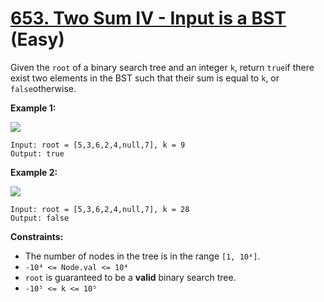 # [653. Two Sum IV - Input is a BST][link] (Easy)

[link]: https://leetcode.com/problems/two-sum-iv-input-is-a-bst/

Given the `root` of a binary search tree and an integer `k`, return `true`if there exist two
elements in the BST such that their sum is equal to `k`, or `false`otherwise.

**Example 1:**

![](https://assets.leetcode.com/uploads/2020/09/21/sum_tree_1.jpg)

```
Input: root = [5,3,6,2,4,null,7], k = 9
Output: true
```

**Example 2:**

![](https://assets.leetcode.com/uploads/2020/09/21/sum_tree_2.jpg)

```
Input: root = [5,3,6,2,4,null,7], k = 28
Output: false
```

**Constraints:**

- The number of nodes in the tree is in the range `[1, 10⁴]`.
- `-10⁴ <= Node.val <= 10⁴`
- `root` is guaranteed to be a **valid** binary search tree.
- `-10⁵ <= k <= 10⁵`
